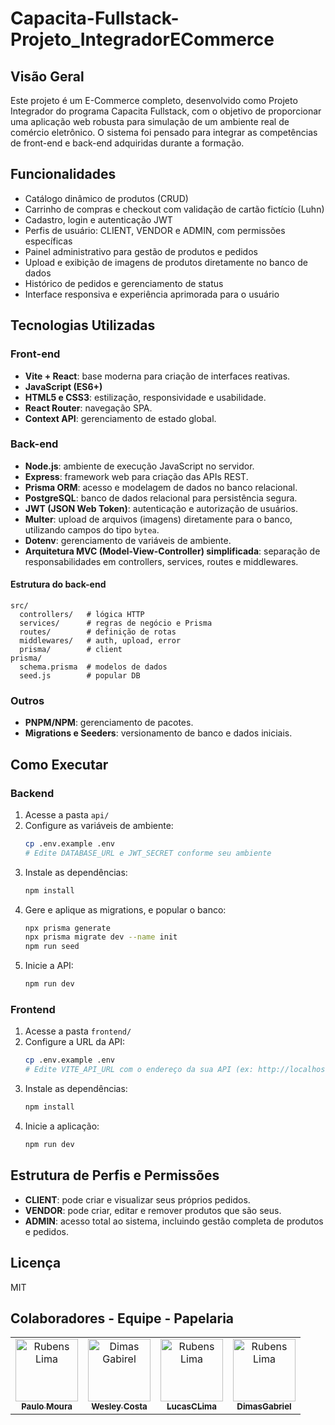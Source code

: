 # Capacita-Fullstack-Projeto_IntegradorECommerce

## Visão Geral

Este projeto é um E-Commerce completo, desenvolvido como Projeto Integrador do programa Capacita Fullstack, com o objetivo de proporcionar uma aplicação web robusta para simulação de um ambiente real de comércio eletrônico. O sistema foi pensado para integrar as competências de front-end e back-end adquiridas durante a formação.

## Funcionalidades

- Catálogo dinâmico de produtos (CRUD)
- Carrinho de compras e checkout com validação de cartão fictício (Luhn)
- Cadastro, login e autenticação JWT
- Perfis de usuário: CLIENT, VENDOR e ADMIN, com permissões específicas
- Painel administrativo para gestão de produtos e pedidos
- Upload e exibição de imagens de produtos diretamente no banco de dados
- Histórico de pedidos e gerenciamento de status
- Interface responsiva e experiência aprimorada para o usuário

## Tecnologias Utilizadas

### Front-end

- **Vite + React**: base moderna para criação de interfaces reativas.
- **JavaScript (ES6+)**
- **HTML5 e CSS3**: estilização, responsividade e usabilidade.
- **React Router**: navegação SPA.
- **Context API**: gerenciamento de estado global.

### Back-end

- **Node.js**: ambiente de execução JavaScript no servidor.
- **Express**: framework web para criação das APIs REST.
- **Prisma ORM**: acesso e modelagem de dados no banco relacional.
- **PostgreSQL**: banco de dados relacional para persistência segura.
- **JWT (JSON Web Token)**: autenticação e autorização de usuários.
- **Multer**: upload de arquivos (imagens) diretamente para o banco, utilizando campos do tipo `bytea`.
- **Dotenv**: gerenciamento de variáveis de ambiente.
- **Arquitetura MVC (Model-View-Controller) simplificada**: separação de responsabilidades em controllers, services, routes e middlewares.

#### Estrutura do back-end

```
src/
  controllers/   # lógica HTTP
  services/      # regras de negócio e Prisma
  routes/        # definição de rotas
  middlewares/   # auth, upload, error
  prisma/        # client
prisma/
  schema.prisma  # modelos de dados
  seed.js        # popular DB
```

### Outros

- **PNPM/NPM**: gerenciamento de pacotes.
- **Migrations e Seeders**: versionamento de banco e dados iniciais.

## Como Executar

### Backend

1. Acesse a pasta `api/`
2. Configure as variáveis de ambiente:
   ```bash
   cp .env.example .env
   # Edite DATABASE_URL e JWT_SECRET conforme seu ambiente
   ```
3. Instale as dependências:
   ```bash
   npm install
   ```
4. Gere e aplique as migrations, e popular o banco:
   ```bash
   npx prisma generate
   npx prisma migrate dev --name init
   npm run seed
   ```
5. Inicie a API:
   ```bash
   npm run dev
   ```

### Frontend

1. Acesse a pasta `frontend/`
2. Configure a URL da API:
   ```bash
   cp .env.example .env
   # Edite VITE_API_URL com o endereço da sua API (ex: http://localhost:3000)
   ```
3. Instale as dependências:
   ```bash
   npm install
   ```
4. Inicie a aplicação:
   ```bash
   npm run dev
   ```

## Estrutura de Perfis e Permissões

- **CLIENT**: pode criar e visualizar seus próprios pedidos.
- **VENDOR**: pode criar, editar e remover produtos que são seus.
- **ADMIN**: acesso total ao sistema, incluindo gestão completa de produtos e pedidos.

## Licença

MIT

## Colaboradores - Equipe - Papelaria

<table>
  <tr>
    <td align="center">
       <a href="https://github.com/paulomoura24">
        <img src="https://avatars.githubusercontent.com/u/187982740?v=4" width="100px;" alt="Rubens Lima"/><br>
        <sub>
          <b>Paulo Moura</b>
        </sub>
      </a>
    </td>
    <td align="center">
      <a href="https://github.com/wesleycosta061203">
        <img src="https://avatars.githubusercontent.com/u/62311070?s=64&v=4" width="100px;" alt="Dimas Gabirel"/><br>
        <sub>
          <b>Wesley Costa</b>
        </sub>
      </a>
    </td>
    <td align="center">
      <a href="https://github.com/LucasCLima-dev">
        <img src="https://avatars.githubusercontent.com/u/177546715?s=64&v=4" width="100px;" alt="Rubens Lima"/><br>
        <sub>
          <b>LucasCLima</b>
        </sub>
      </a>
    </td>
    <td  align="center">
      <a href="https://github.com/DimasGabriel1">
        <img src="https://avatars.githubusercontent.com/u/208731600?s=64&v=4" width="100px;" alt="Rubens Lima"/><br>
        <sub>
          <b>DimasGabriel</b>
        </sub>
      </a>
    </td>
    </td>
      </tr>




